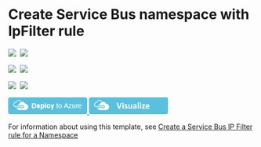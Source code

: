 # Create Service Bus namespace with IpFilter rule

<IMG SRC="https://azbotstorage.blob.core.windows.net/badges/301-servicebus-namespace-ipfilter/PublicLastTestDate.svg" />&nbsp;
<IMG SRC="https://azbotstorage.blob.core.windows.net/badges/301-servicebus-namespace-ipfilter/PublicDeployment.svg" />&nbsp;

<IMG SRC="https://azbotstorage.blob.core.windows.net/badges/301-servicebus-namespace-ipfilter/FairfaxLastTestDate.svg" />&nbsp;
<IMG SRC="https://azbotstorage.blob.core.windows.net/badges/301-servicebus-namespace-ipfilter/FairfaxDeployment.svg" />&nbsp;

<IMG SRC="https://azbotstorage.blob.core.windows.net/badges/301-servicebus-namespace-ipfilter/BestPracticeResult.svg" />&nbsp;
<IMG SRC="https://azbotstorage.blob.core.windows.net/badges/301-servicebus-namespace-ipfilter/CredScanResult.svg" />&nbsp;

<a href="https://portal.azure.com/#create/Microsoft.Template/uri/https%3A%2F%2Fraw.githubusercontent.com%2FAzure%2Fazure-quickstart-templates%2Fmaster%2F301-servicebus-namespace-ipfilter%2Fazuredeploy.json" target="_blank">
    <img src="https://raw.githubusercontent.com/Azure/azure-quickstart-templates/master/1-CONTRIBUTION-GUIDE/images/deploytoazure.png"/>
</a>

<a href="http://armviz.io/#/?load=https%3A%2F%2Fraw.githubusercontent.com%2FAzure%2Fazure-quickstart-templates%2Fmaster%2F301-servicebus-namespace-ipfilter%2Fazuredeploy.json" target="_blank">
    <img src="https://raw.githubusercontent.com/Azure/azure-quickstart-templates/master/1-CONTRIBUTION-GUIDE/images/visualizebutton.png"/>
</a>

For information about using this template, see [Create a Service Bus IP Filter rule for a Namespace](https://docs.microsoft.com/en-us/azure/service-bus-messaging/service-bus-ip-filtering)
